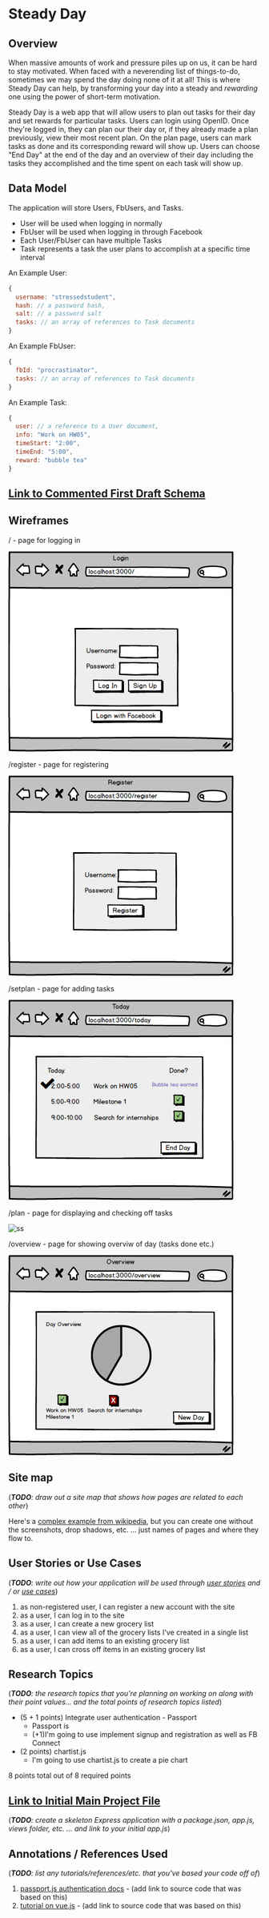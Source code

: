 # Steady Day

## Overview

When massive amounts of work and pressure piles up on us, it can be hard to stay motivated. When faced with a neverending list of things-to-do, sometimes we may spend the day doing none of it at all! This is where Steady Day can help, by transforming your day into a steady and *rewarding* one using the power of short-term motivation.

Steady Day is a web app that will allow users to plan out tasks for their day and set rewards for particular tasks. Users can login using OpenID. Once they're logged in, they can plan our their day or, if they already made a plan previously, view their most recent plan. On the plan page, users can mark tasks as done and its corresponding reward will show up. Users can choose "End Day" at the end of the day and an overview of their day including the tasks they accomplished and the time spent on each task will show up. 


## Data Model

The application will store Users, FbUsers, and Tasks.

* User will be used when logging in normally
* FbUser will be used when logging in through Facebook
* Each User/FbUser can have multiple Tasks
* Task represents a task the user plans to accomplish at a specific time interval 

An Example User:

```javascript
{
  username: "stressedstudent",
  hash: // a password hash,
  salt: // a password salt
  tasks: // an array of references to Task documents
}
```

An Example FbUser:

```javascript
{
  fbId: "procrastinator",
  tasks: // an array of references to Task documents
}
```

An Example Task:

```javascript
{
  user: // a reference to a User document,
  info: "Work on HW05",
  timeStart: "2:00",
  timeEnd: "5:00",
  reward: "bubble tea"
}
```

## [Link to Commented First Draft Schema](db.js) 

## Wireframes

/ - page for logging in

![ss](documentation/login.png)

/register - page for registering

![ss](documentation/register.png)

/setplan - page for adding tasks 

![ss](documentation/plan.png)

/plan - page for displaying and checking off tasks

![ss](documentation/today.png)

/overview - page for showing overviw of day (tasks done etc.)

![ss](documentation/overview.png)

## Site map

(___TODO__: draw out a site map that shows how pages are related to each other_)

Here's a [complex example from wikipedia](https://upload.wikimedia.org/wikipedia/commons/2/20/Sitemap_google.jpg), but you can create one without the screenshots, drop shadows, etc. ... just names of pages and where they flow to.

## User Stories or Use Cases

(___TODO__: write out how your application will be used through [user stories](http://en.wikipedia.org/wiki/User_story#Format) and / or [use cases](https://www.mongodb.com/download-center?jmp=docs&_ga=1.47552679.1838903181.1489282706#previous)_)

1. as non-registered user, I can register a new account with the site
2. as a user, I can log in to the site
3. as a user, I can create a new grocery list
4. as a user, I can view all of the grocery lists I've created in a single list
5. as a user, I can add items to an existing grocery list
6. as a user, I can cross off items in an existing grocery list

## Research Topics

(___TODO__: the research topics that you're planning on working on along with their point values... and the total points of research topics listed_)

* (5 + 1 points) Integrate user authentication - Passport
    * Passport is
    * (+1)I'm going to use implement signup and registration as well as FB Connect 
* (2 points) chartist.js
    * I'm going to use chartist.js to create a pie chart

8 points total out of 8 required points 


## [Link to Initial Main Project File](app.js) 

(___TODO__: create a skeleton Express application with a package.json, app.js, views folder, etc. ... and link to your initial app.js_)

## Annotations / References Used

(___TODO__: list any tutorials/references/etc. that you've based your code off of_)
                                                                                                                                                                                                                                                                                                                                                                                                                                                                                                                                                                                                                                                                                                                                                                                                                                                                                                                                                                                                                                                                                                                                                                                                                                                                                                                                                                                                                                                                                                                                                                                                                                                                                                                                                                                                                                                                                                                                                                                                                                                                                                                                                                                                                                                                                                                                                                                                                                                                                                                                                                                                                                                                                                                                                                                                                                                                                                                                                                                                                                                                                                                                                                                                                                                                                                                                                                                                                                                                                                                                                                                                                                                                                                                                                                                                                                                                                                                                                                                                                                                                                                                                                                                                                                                                                                                                                                                                                                                                                                                                                                                                                                                                                                                                                                                                                                                                                                                                                                                                                                                                                                                                                                                                                                                                                                                                                                                                                                                                                                                                                                                                                                                                                                                                                                                                                                                                                                                                                                                                                                                                                                                                                                                                                                                                                                                                                                                                                                                                                                                                                                                                                                                                                                                                                                                                                                                                                                                                                                                                                                                                                                                                                                                                                                                                                                                                                                                                                                                                                                                                                                                                                                                                                                                                                                                                                                                                                                                                                                                                                                                                                                                                                                                                                                                                                                                                                                                                                                                                                                                                                                                                                                                                                                                                                                                                                                                                                                                                                      
1. [passport.js authentication docs](http://passportjs.org/docs) - (add link to source code that was based on this)
2. [tutorial on vue.js](https://vuejs.org/v2/guide/) - (add link to source code that was based on this)

